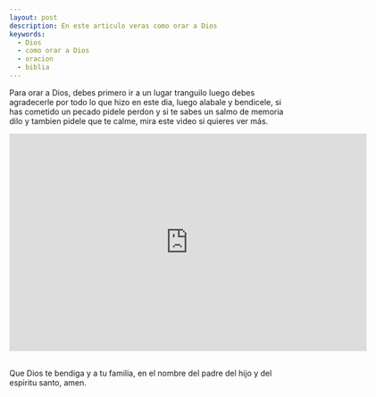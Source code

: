 ```yaml
---
layout: post
description: En este articulo veras como orar a Dios
keywords:
  - Dios
  - como orar a Dios
  - oracion
  - biblia
---
```


Para orar a Dios, debes primero ir a un lugar tranguilo luego debes agradecerle por todo lo que hizo en este dia, luego alabale y bendicele, si has cometido un pecado pidele perdon y si te sabes un salmo de memoria dilo y tambien pidele que te calme, mira este video si quieres ver más.

<div class='youtube-video'>
  <iframe title="video" width="640" height="390" src="https://www.youtube.com/embed/cjsq2rDuZ50" frameborder="0" allowfullscreen></iframe>
</div>
<br />


Que Dios te bendiga y a tu familia, en el nombre del padre del hijo y del espiritu santo, amen.
